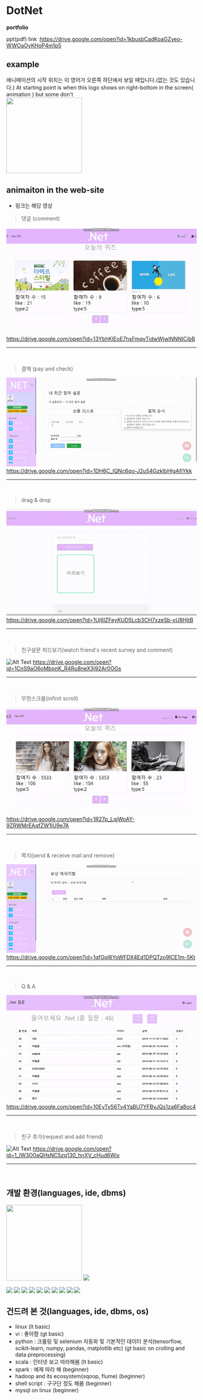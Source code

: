 # DotNet
<b>portfolio</b>

ppt(pdf) link :https://drive.google.com/open?id=1kbusbCadKoaGZyeo-WWOaOyKHoP4m1p5

## example

 애니매이션의 시작 위치는 이 영어가 오른쪽 하단에서 보일 때입니다.(없는 것도 있습니다.) 
 At starting point is when this logo shows on right-bottom in the screen( animation ) but some don't<br><img src="https://www.windowsmode.com/wp-content/uploads/2019/01/Animotica-Official-Logo-e1547328051516.png" width="200px" height="200px"></img>
 
 
 ## animaiton in the web-site
 * 링크는 해당 영상
 
> 댓글 (comment)

![Alt Text](https://github.com/yegyu/DotNet/blob/master/gif/comment.gif)
https://drive.google.com/open?id=13YbhKIEoE7hsFmqyTidwWjwlNNNICibB
***
<br>

> 결제 (pay and check)

![Alt Text](https://github.com/yegyu/DotNet/blob/master/gif/pay.gif)
https://drive.google.com/open?id=1DH6C_IQNc6qo-J2u54GzkIbHlgAfiYkk
***
<br>

> drag & drop

![Alt Text](https://github.com/yegyu/DotNet/blob/master/gif/d&d.gif)
https://drive.google.com/open?id=1Uj6lZFeyKUD5Lcb3CH7xzeSb-xU8HjtB
***
<br>

> 친구설문 피드보기(watch friend's recent survey and comment)

![Alt Text](https://github.com/yegyu/DotNet/blob/master/gif/frSurFeed.gif)
https://drive.google.com/open?id=1CnS9aO6oMbpnK_R4Ru8neX3j92Ar0OGs
***
<br>

> 무한스크롤(infinit scroll)

![Alt Text](https://github.com/yegyu/DotNet/blob/master/gif/infinit.gif)
https://drive.google.com/open?id=1R27p_LqjWoAY-9ZRWMrEAqfZW1IU9e7A
***
<br>

> 쪽지(send & receive mail and remove)

![Alt Text](https://github.com/yegyu/DotNet/blob/master/gif/mail.gif)
https://drive.google.com/open?id=1qfGql8YoWFDX4Ed1DPQTzo9ICE1m-5Kt
***
<br>

> Q & A

![Alt Text](https://github.com/yegyu/DotNet/blob/master/gif/q&a.gif)
https://drive.google.com/open?id=10EyTv56Tv4YaBU7YFByJQs1za6Fa8oc4
***
<br>

> 친구 추가(request and add friend)

![Alt Text](https://github.com/yegyu/DotNet/blob/master/gif/recomFr.gif)
https://drive.google.com/open?id=1_lW3O0aQHsNC5zq130_hnXV_cHud6Wix
***
<br>



## 개발 환경(languages, ide, dbms)
<img src="https://images.velog.io/post-images/lockstom/7229f590-7fc8-11e9-bc69-63b1b898b1df/Java%EC%82%AC%EC%A7%84.jpg" width="200px" height="200px"></img>
<img src="https://img1.daumcdn.net/thumb/R800x0/?scode=mtistory2&fname=https%3A%2F%2Ft1.daumcdn.net%2Fcfile%2Ftistory%2F99716D335A01A6381D" width="200px" heigth="200px"></img>

<img src="https://cdn.pixabay.com/photo/2017/08/05/11/16/logo-2582748_960_720.png" width="200px" heigth="200px"></img>
<img src="https://fuzati.com/wp-content/uploads/2016/12/Bootstrap-Logo.png" width="200px" heigth="200px"></img>
<img src="https://upload.wikimedia.org/wikipedia/commons/thumb/9/99/Unofficial_JavaScript_logo_2.svg/1200px-Unofficial_JavaScript_logo_2.svg.png" width="200px" heigth="200px"></img>
<img src="https://poiemaweb.com/img/jquery-logo.png" width="200px" heigth="200px"></img>
<img src="http://www.focustraining.in/new/wp-content/uploads/2018/09/Oracle-SQL-logo.png" width="200px" heigth="200px"></img>
<img src="https://mblogthumb-phinf.pstatic.net/MjAxODAzMDRfNDIg/MDAxNTIwMTQ4ODYzNTI1.pafkG0llpCTnavxBCXoBl4stv5nDS3P-Xcj5CbZF9c8g.Eai6_HfOtmc45TPcoi4rZr0vQk0pu_LRvjigYShqu50g.PNG.feel940/image_1154452801520148641525.png?type=w800" width="200px" heigth="200px"></img>
<img src="http://www.bloter.net/wp-content/uploads/2016/08/eclipse_logo.jpg" width="200px" heigth="200px"></img>
<img src="https://www.viralpatel.net/app/uploads/2016/06/spring-mvc-4-hello-world.png" width="200px" heigth="200px"></img>
<img src="https://t1.daumcdn.net/cfile/tistory/999D624C5A4CCEA223" width="200px" heigth="200px"></img>
<img src="https://www.sourcetreeapp.com/dam/jcr:51aa63f9-8e33-4177-8ef9-54b4bdb09a69/sourcetree_rgb_darkblue_atlassian_1200x630.png" width="200px" heigth="200px"></img>



## 건드려 본 것(languages, ide, dbms, os)
* linux 
(lt basic)
* vi : 좋아함 
(gt basic)
* python : 크롤링 및 selenium 자동화 및 기본적인 데이터 분석(tensorflow, scikit-learn, numpy, pandas, matplotlib etc) 
(gt basic on crolling and data preprocessing)
* scala : 인터넷 보고 따라해봄
(lt basic)
* spark : 예제 따라 해
(beginner)
* hadoop and its ecosystem(sqoop, flume)
(beginner)
* shell script : 구구단 정도 해봄
(beginner)
* mysql on linux
(beginner)


